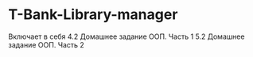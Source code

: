 # T-Bank-Library-manager
Включает в себя
4.2 Домашнее задание ООП. Часть 1
5.2 Домашнее задание ООП. Часть 2 